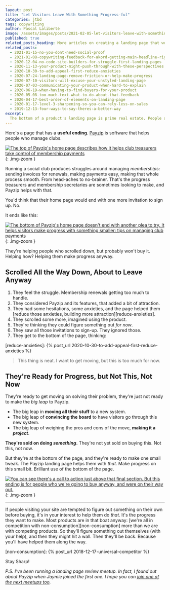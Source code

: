 ```yaml
---
layout: post
title: "Let Visitors Leave With Something Progress-ful"
categories: jtbd
tags: copywriting
author: Pascal Laliberté
image: /assets/images/posts/2021-02-05-let-visitors-leave-with-something-progressful.jpg
published: true
related_posts_heading: More articles on creating a landing page that works
related_posts:
  - 2021-01-15-no-you-dont-need-social-proof
  - 2021-01-08-copywriting-feedback-for-akord-getting-main-headline-right
  - 2020-12-04-no-code-site-builders-for-struggle-first-landing-pages
  - 2020-11-13-your-product-might-push-through-with-these-perspectives
  - 2020-10-30-to-add-appeal-first-reduce-anxieties
  - 2020-07-24-landing-page-remove-friction-or-help-make-progress
  - 2020-07-10-visitors-will-excuse-your-unstyled-landing-page
  - 2020-07-03-communicating-your-product-when-hard-to-explain
  - 2020-06-19-when-having-to-find-buyers-for-your-product
  - 2020-05-08-too-much-text-what-to-do-about-that-feedback
  - 2020-04-17-best-order-of-elements-on-landing-page
  - 2020-01-17-level-3-sharpening-so-you-can-rely-less-on-sales
  - 2019-12-13-four-ways-to-say-theres-a-better-way
excerpt:
  The bottom of a product's landing page is prime real estate. People scrolled all the way down, and yet they're not going to buy. They're about to leave, so might as well help them make progress. Let's look at Payzip's site, which is a good example of that.
---
```


Here's a page that has a **useful ending**. [Payzip][payzip] is software that helps people who manage clubs. 

[![The top of Payzip's home page describes how it helps club treasurers take control of membership payments](/assets/images/posts/2021-02-05-let-visitors-leave-with-something-progressful-01.jpg)][payzip]
{: .img-zoom }

[payzip]: https://payzip.co.uk

Running a social club produces struggles around managing _memberships_: sending invoices for renewals, making payments easy, making that whole process smooth. From head-aches to no-brainer. That's the progress treasurers and membership secretaries are sometimes looking to make, and Payzip helps with that.

You'd think that their home page would end with one more invitation to sign up. No.

It ends like this:

[![The bottom of Payzip's home page doesn't end with another plea to try. It helps visitors make progress with something smaller: tips on managing club payments](/assets/images/posts/2021-02-05-let-visitors-leave-with-something-progressful-01.jpg)][payzip]
{: .img-zoom }

They're helping people who scrolled down, but probably won't buy it. Helping how? Helping them make progress anyway.

## Scrolled All the Way Down, About to Leave Anyway

1. They feel the struggle. Membership renewals getting too much to handle.
1. They considered Payzip and its features, that added a bit of attraction.
1. They had some hesitations, some anxieties, and the page helped them [reduce those anxieties, building more attraction][reduce-anxieties].
1. They scrolled some more, imagined using the product.
1. They're thinking they could figure something out _for now_.
1. They saw all those invitations to sign-up. They ignored those.
1. They get to the bottom of the page, thinking:

[reduce-anxieties]: {% post_url 2020-10-30-to-add-appeal-first-reduce-anxieties %}

> This thing is neat. I want to get moving, but this is too much for now.

## They're Ready for Progress, but Not This, Not Now

They're ready to get moving on solving their problem, they're just not ready to make the _big leap_ to Payzip.

* The big leap in **moving all their stuff** to a new system.
* The big leap of **convincing the board** to have visitors go through this new system.
* The big leap of weighing the pros and cons of the move, **making it a _project_**.

**They're sold on doing _something_.** They're not yet sold on buying this. Not this, not now.

But they're at the bottom of the page, and they're ready to make one small tweak. The Payzip landing page helps them with _that_. Make progress on this small bit. Brilliant use of the bottom of the page.

[![You can see there's a call to action just above that final section. But this ending is for people who we're going to buy anyway, and were on their way out.](/assets/images/posts/2021-02-05-let-visitors-leave-with-something-progressful-01.jpg)][payzip]
{: .img-zoom }

---

If people visiting your site are tempted to figure out something on their own before buying, it's in your interest to help them do _that_. It's the progress they want to make. Most products are in that boat anyway: [we're all in competition with non-consumption][non-consumption] more than we are with competing products. So they'll figure something out themselves (with your help), and then they might hit a wall. Then they'll be back. Because you'll have helped them along the way.

[non-consumption]: {% post_url 2018-12-17-universal-competitor %}

Stay Sharp!

_P.S. I've been running a landing page review meetup. In fact, I found out about Payzip when Jaymie joined the first one. I hope you can [join one of the next meetups too][review-meetup-signup]._

[review-meetup-signup]: https://buttondown.email/sharpen.page
